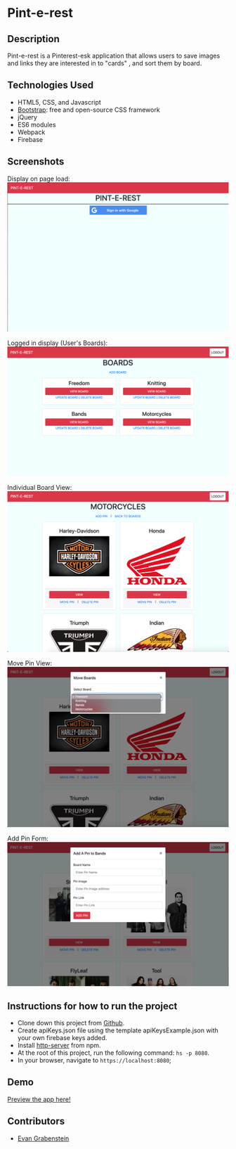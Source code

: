 # Pint-e-rest

## Description
Pint-e-rest is a Pinterest-esk application that allows users to save images and links they are interested in to "cards" , and sort them by board.

## Technologies Used

* HTML5, CSS, and Javascript
* [Bootstrap](https://getbootstrap.com/): free and open-source CSS framework
* jQuery
* ES6 modules
* Webpack
* Firebase

## Screenshots
Display on page load:
![on load](https://github.com/evangdesigns/pinterest/blob/master/screenshots/home.png)

Logged in display (User's Boards):
![logged in](https://github.com/evangdesigns/pinterest/blob/master/screenshots/boards.png)

Individual Board View:
![single board](https://github.com/evangdesigns/pinterest/blob/master/screenshots/boardsPage.png)

Move Pin View:
![move pin](https://github.com/evangdesigns/pinterest/blob/master/screenshots/movePin.png)

Add Pin Form:
![add pin](https://github.com/evangdesigns/pinterest/blob/master/screenshots/addPin.png?raw=true)



## Instructions for how to run the project

* Clone down this project from [Github](https://github.com/evangdesigns/pinterest).
* Create apiKeys.json file using the template apiKeysExample.json with your own firebase keys added.
* Install [http-server](https://www.npmjs.com/package/http-server) from npm.
* At the root of this project, run the following command: `hs -p 8080`.
* In your browser, navigate to `https://localhost:8080`;

## Demo
[Preview the app here!](#)

## Contributors

* [Evan Grabenstein](https://github.com/evangdesigns)
